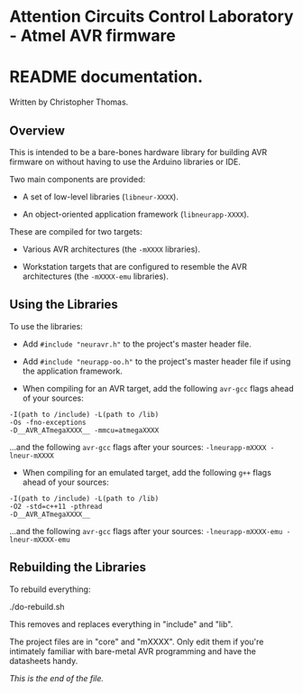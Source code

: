 # Attention Circuits Control Laboratory - Atmel AVR firmware
# README documentation.
Written by Christopher Thomas.


## Overview

This is intended to be a bare-bones hardware library for building AVR firmware
on without having to use the Arduino libraries or IDE.

Two main components are provided:

* A set of low-level libraries (`libneur-XXXX`).

* An object-oriented application framework (`libneurapp-XXXX`).

These are compiled for two targets:

* Various AVR architectures (the `-mXXXX` libraries).

* Workstation targets that are configured to resemble the AVR architectures
(the `-mXXXX-emu` libraries).


## Using the Libraries

To use the libraries:

* Add `#include "neuravr.h"` to the project's master header file.

* Add `#include "neurapp-oo.h"` to the project's master header file if using
the application framework.

* When compiling for an AVR target, add the following `avr-gcc` flags ahead
of your sources:
```
-I(path to /include) -L(path to /lib)
-Os -fno-exceptions
-D__AVR_ATmegaXXXX__ -mmcu=atmegaXXXX
```
...and the following `avr-gcc` flags after your sources:
`-lneurapp-mXXXX -lneur-mXXXX`

* When compiling for an emulated target, add the following `g++` flags ahead
of your sources:
```
-I(path to /include) -L(path to /lib)
-O2 -std=c++11 -pthread
-D__AVR_ATmegaXXXX__
```
...and the following `avr-gcc` flags after your sources:
`-lneurapp-mXXXX-emu -lneur-mXXXX-emu`



## Rebuilding the Libraries


To rebuild everything:

./do-rebuild.sh

This removes and replaces everything in "include" and "lib".

The project files are in "core" and "mXXXX". Only edit them if you're
intimately familiar with bare-metal AVR programming and have the datasheets
handy.


_This is the end of the file._
